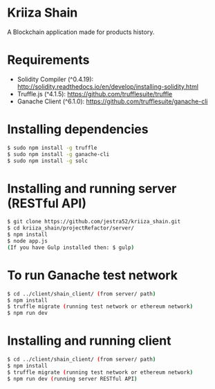 # Kriiza Shain
A Blockchain application made for products history.

# Requirements
- Solidity Compiler (^0.4.19): http://solidity.readthedocs.io/en/develop/installing-solidity.html
- Truffle.js (^4.1.5): https://github.com/trufflesuite/truffle
- Ganache Client (^6.1.0): https://github.com/trufflesuite/ganache-cli

# Installing dependencies
```bash
$ sudo npm install -g truffle
$ sudo npm install -g ganache-cli
$ sudo npm install -g solc
```

# Installing and running server (RESTful API)
```bash
$ git clone https://github.com/jestra52/kriiza_shain.git
$ cd kriiza_shain/projectRefactor/server/
$ npm install
$ node app.js 
(If you have Gulp installed then: $ gulp)
```

# To run Ganache test network
```bash
$ cd ../client/shain_client/ (from server/ path)
$ npm install
$ truffle migrate (running test network or ethereum network)
$ npm run dev
```

# Installing and running client
```bash
$ cd ../client/shain_client/ (from server/ path)
$ npm install
$ truffle migrate (running test network or ethereum network)
$ npm run dev (running server RESTful API)
```
